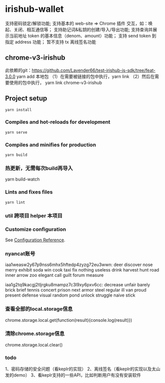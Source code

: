 # irishub-wallet
支持密码锁定/解锁功能;
支持基本的 web-site => Chrome 插件 交互，如：唤起、关闭、相互通信等；
支持助记词&私钥的创建/导入/导出功能;
支持查询并展示当前地址 token 的基本信息（denom、amount）功能；
支持 send token 到指定 address 功能；
暂不支持 tx 离线签名功能

## chrome-v3-irishub
此依赖的git：https://github.com/Lavender66/test-irishub-js-sdk/tree/feat-3.0.0
yarn add 本地包
（1）在需要被链接的包中执行，yarn link
（2）然后在需要使用的包中执行， yarn link chrome-v3-irishub
## Project setup
```
yarn install
```

### Compiles and hot-reloads for development
```
yarn serve
```

### Compiles and minifies for production
```
yarn build
```

### 热更新，无需每次build再导入
yarn build-watch

### Lints and fixes files
```
yarn lint
```
### util 跨项目 helper 本项目

### Customize configuration
See [Configuration Reference](https://cli.vuejs.org/config/).

### nyancat账号
iaa1weasw2y67p9nss6mhx5hftedp4zyzg72eu3wwn:
deer discover nose merry exhibit soda win cook taxi fix nothing useless drink harvest hunt road inner arrow zoo elegant call guilt forum measure

iaa1g2tq9kacgj2tljrgku8mampz7c3l9xy6pxv6cc:
decrease unfair barely brick brief tennis concert prison next armor steel regular ill van proud present defense visual random pond unlock struggle naive stick

### 查看全部的local.storage信息
chrome.storage.local.get(function(result){console.log(result)})

### 清除chrome.storage信息
chrome.storage.local.clear()

### todo
1、密码存储的安全问题（看keplr的实现）
2、离线签名（看keplr的实现以及太山发的demo）
3、看keplr支持的一些API，比如判断用户有没有安装软件
